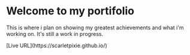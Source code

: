 # Welcome to my portifolio
<p>
This is where i plan on showing my greatest achievements and what i'm working on. It's still a work in progress.
</p>
<p>
[Live URL](https://scarletpixie.github.io/)
</p>
